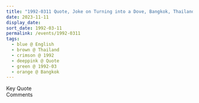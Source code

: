 ```yaml
---
title: "1992-0311 Quote, Joke on Turning into a Dove, Bangkok, Thailand (date not sure)"
date: 2023-11-11
display_date: 
sort_date: 1992-03-11
permalink: /events/1992-0311
tags:
  - blue @ English
  - brown @ Thailand
  - crimson @ 1992
  - deeppink @ Quote
  - green @ 1992-03
  - orange @ Bangkok
---
```


<wave-list>
  <list-title color="green" width="75">Key Quote</list-title>
  <list-item color="BlanchedAlmond"  width="200"></list-item>
  <list-item color="Lavender"></list-item>
  <list-item color="BlanchedAlmond"></list-item>
</wave-list>

<br>

<wave-list>
  <list-title color="green" width="75">Comments</list-title>
  <list-item color="BlanchedAlmond"  width="200"></list-item>
  <list-item color="Lavender"></list-item>
  <list-item color="BlanchedAlmond"></list-item>
</wave-list>